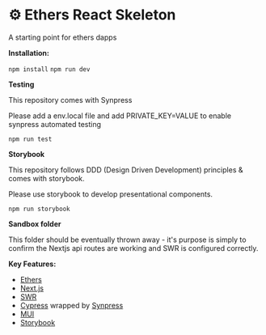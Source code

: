 # ⚙️ Ethers React Skeleton

A starting point for ethers dapps

**Installation:**

`npm install`
`npm run dev`

**Testing**

This repository comes with Synpress

Please add a env.local file and add PRIVATE_KEY=VALUE to enable synpress automated testing

`npm run test`

**Storybook**

This repository follows DDD (Design Driven Development) principles & comes with storybook.

Please use storybook to develop presentational components.

`npm run storybook`

**Sandbox folder**

This folder should be eventually thrown away - it's purpose is simply to confirm the Nextjs api routes are working and SWR is configured correctly.

**Key Features:**

- [Ethers](https://docs.ethers.io/v5/)
- [Next.js](https://nextjs.org/)
- [SWR](https://swr.vercel.app/)
- [Cypress](https://www.cypress.io/) wrapped by [Synpress](https://github.com/Synthetixio/synpress)
- [MUI](https://mui.com/)
- [Storybook](https://storybook.js.org/)
